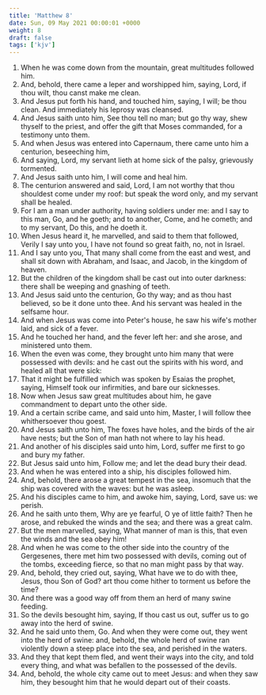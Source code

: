 ```yaml
---
title: 'Matthew 8'
date: Sun, 09 May 2021 00:00:01 +0000
weight: 8
draft: false
tags: ['kjv'] 
---
```


1. When he was come down from the mountain, great multitudes followed him.
2. And, behold, there came a leper and worshipped him, saying, Lord, if thou wilt, thou canst make me clean.
3. And Jesus put forth his hand, and touched him, saying, I will; be thou clean. And immediately his leprosy was cleansed.
4. And Jesus saith unto him, See thou tell no man; but go thy way, shew thyself to the priest, and offer the gift that Moses commanded, for a testimony unto them.
5. And when Jesus was entered into Capernaum, there came unto him a centurion, beseeching him,
6. And saying, Lord, my servant lieth at home sick of the palsy, grievously tormented.
7. And Jesus saith unto him, I will come and heal him.
8. The centurion answered and said, Lord, I am not worthy that thou shouldest come under my roof: but speak the word only, and my servant shall be healed.
9. For I am a man under authority, having soldiers under me: and I say to this man, Go, and he goeth; and to another, Come, and he cometh; and to my servant, Do this, and he doeth it.
10. When Jesus heard it, he marvelled, and said to them that followed, Verily I say unto you, I have not found so great faith, no, not in Israel.
11. And I say unto you, That many shall come from the east and west, and shall sit down with Abraham, and Isaac, and Jacob, in the kingdom of heaven.
12. But the children of the kingdom shall be cast out into outer darkness: there shall be weeping and gnashing of teeth.
13. And Jesus said unto the centurion, Go thy way; and as thou hast believed, so be it done unto thee. And his servant was healed in the selfsame hour.
14. And when Jesus was come into Peter's house, he saw his wife's mother laid, and sick of a fever.
15. And he touched her hand, and the fever left her: and she arose, and ministered unto them.
16. When the even was come, they brought unto him many that were possessed with devils: and he cast out the spirits with his word, and healed all that were sick:
17. That it might be fulfilled which was spoken by Esaias the prophet, saying, Himself took our infirmities, and bare our sicknesses.
18. Now when Jesus saw great multitudes about him, he gave commandment to depart unto the other side.
19. And a certain scribe came, and said unto him, Master, I will follow thee whithersoever thou goest.
20. And Jesus saith unto him, The foxes have holes, and the birds of the air have nests; but the Son of man hath not where to lay his head.
21. And another of his disciples said unto him, Lord, suffer me first to go and bury my father.
22. But Jesus said unto him, Follow me; and let the dead bury their dead.
23. And when he was entered into a ship, his disciples followed him.
24. And, behold, there arose a great tempest in the sea, insomuch that the ship was covered with the waves: but he was asleep.
25. And his disciples came to him, and awoke him, saying, Lord, save us: we perish.
26. And he saith unto them, Why are ye fearful, O ye of little faith? Then he arose, and rebuked the winds and the sea; and there was a great calm.
27. But the men marvelled, saying, What manner of man is this, that even the winds and the sea obey him!
28. And when he was come to the other side into the country of the Gergesenes, there met him two possessed with devils, coming out of the tombs, exceeding fierce, so that no man might pass by that way.
29. And, behold, they cried out, saying, What have we to do with thee, Jesus, thou Son of God? art thou come hither to torment us before the time?
30. And there was a good way off from them an herd of many swine feeding.
31. So the devils besought him, saying, If thou cast us out, suffer us to go away into the herd of swine.
32. And he said unto them, Go. And when they were come out, they went into the herd of swine: and, behold, the whole herd of swine ran violently down a steep place into the sea, and perished in the waters.
33. And they that kept them fled, and went their ways into the city, and told every thing, and what was befallen to the possessed of the devils.
34. And, behold, the whole city came out to meet Jesus: and when they saw him, they besought him that he would depart out of their coasts.
